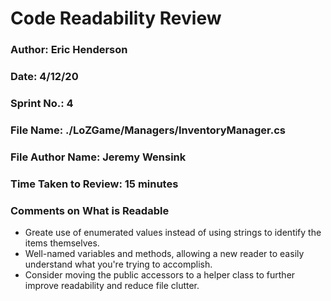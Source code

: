 # Code Readability Review

### Author: Eric Henderson

### Date: 4/12/20

### Sprint No.: 4

### File Name: ./LoZGame/Managers/InventoryManager.cs

### File Author Name: Jeremy Wensink

### Time Taken to Review: 15 minutes

###  Comments on What is Readable
- Greate use of enumerated values instead of using strings to identify the items themselves.
- Well-named variables and methods, allowing a new reader to easily understand what you're trying to accomplish.
- Consider moving the public accessors to a helper class to further improve readability and reduce file clutter.
